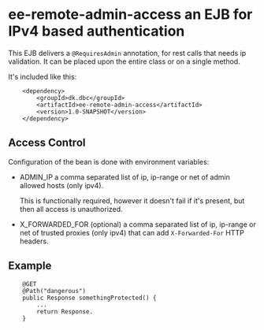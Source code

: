 # ee-remote-admin-access an EJB for IPv4 based authentication

This EJB delivers a `@RequiresAdmin` annotation, for rest calls that needs ip validation.
It can be placed upon the entire class or on a single method.

It's included like this:

        <dependency>
            <groupId>dk.dbc</groupId>
            <artifactId>ee-remote-admin-access</artifactId>
            <version>1.0-SNAPSHOT</version>
        </dependency>


## Access Control

Configuration of the bean is done with environment variables:

* ADMIN_IP a comma separated list of ip, ip-range or net of admin allowed hosts (only ipv4).

    This is functionally required, however it doesn't fail if it's present, but then all access is unauthorized.

* X_FORWARDED_FOR (optional) a comma separated list of ip, ip-range or net of trusted proxies (only ipv4)
  that can add `X-Forwarded-For` HTTP headers.

## Example

        @GET
        @Path("dangerous")
        public Response somethingProtected() {
            ...
            return Response.
        }
